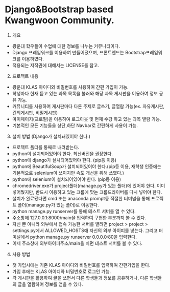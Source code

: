 # Django&Bootstrap based Kwangwoon Community.

1. 개요
* 광운대 학우들이 수업에 대한 정보를 나누는 커뮤니티이다.
* Django 프레임워크를 이용하여 만들어졌으며, 프론트엔드는 Bootstrap프레임워크를 이용하였다.
* 적용되는 저작권에 대해서는 LICENSE를 참고.

2. 프로젝트 내용
* 광운대 KLAS 아이디와 비밀번호를 사용하여 간편 가입이 가능.
* 학생마다 현재 듣고 있는 과목 목록을 불러와 해당 과목 게시판을 이용하여 정보 공유 가능.
* 커뮤니티를 사용하여 게시판마다 다른 주제로 글쓰기, 글열람 가능(ex. 자유게시판, 건의게시판, 비밀게시판)
* 마이페이지(프로필)을 이용하여 로그아웃 및 현재 수강 하고 있는 과목 열람 가능.
* 기본적인 모든 기능들을 상단,하단 Navbar로 간편하게 사용이 가능.

3. 설치 방법 (Django가 설치돼있어야 한다.)
* 프로젝트 폴더를 통째로 내려받는다.
* python이 설치되어있어야 한다. 최신버전을 권장한다.
* python에 django가 설치되어있어야 한다. (pip등 이용)
* python에 BeautifulSoup가 설치되어있어야 한다.(pip등 이용, 재학생 인증에는 기본적으로 selenium이 쓰이지만 속도 개선을 위해 쓰였다.)
* python에 selenium이 설치되어있어야 한다. (pip등 이용)
* chromedriver.exe가 project폴더(manage.py가 있는 폴더)에 있어야 한다. 이미 넣어뒀지만, 반드시 이용하고 있는 크롬에 맞는 크롬드라이버를 다시 넣어야 한다.
* 설치가 완료됐다면 cmd 또는 anaconda prompt등 적절한 터미널을 통해 프로젝트 폴더(manage.py가 있는 폴더)로 이동한다.
* python manage.py runserver를 통해 테스트 서버를 열 수 있다.
* 주소창에 127.0.0.1:8000/main을 입력하여 구현한 부분까지 볼 수 있다.
* 자신 뿐 아니라 외부에서 접속 가능한 서버를 열려면 project > project > settings.py에서 ALLOWED_HOSTS애 자신의 외부 아이피를 넣는다. 그리고 터미널에서 python manage.py runserver 0.0.0.0:80을 입력한다.
* 이제 주소창에 외부아이피주소/main을 치면 테스트 서버를 볼 수 있다.

4. 사용 방법
* 첫 가입시에는 기존 KLAS 아이디와 비밀번호를 입력하여 간편가입을 한다.
* 가입 후에는 KLAS 아이디와 비밀번호로 로그인 가능.
* 각 게시판을 활용하여 글을 쓰면서 다른 학생들과 정보를 공유하거나, 다른 학생들의 글을 열람하여 정보를 얻을 수 있다.

